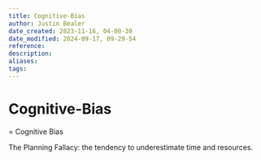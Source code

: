 ```yaml
---
title: Cognitive-Bias
author: Justin Bealer
date_created: 2023-11-16, 04-00-30
date_modified: 2024-09-17, 09-29-54
reference: 
description: 
aliases: 
tags: 
---
```

# Cognitive-Bias
= Cognitive Bias

The Planning Fallacy: the tendency to underestimate time and resources.
